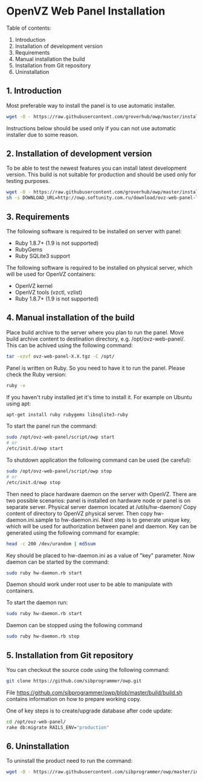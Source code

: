 # OpenVZ Web Panel Installation


Table of contents:

1. Introduction
2. Installation of development version
3. Requirements
4. Manual installation the build
5. Installation from Git repository
6. Uninstallation


## 1. Introduction


Most preferable way to install the panel is to use automatic installer.

```bash
wget -O - https://raw.githubusercontent.com/groverhub/owp/master/installer/ai.sh | sh
```

Instructions below should be used only if you can not use automatic installer due to some reason.


## 2. Installation of development version


To be able to test the newest features you can install latest development version.
This build is not suitable for production and should be used only for testing purposes.

```bash
wget -O - https://raw.githubusercontent.com/groverhub/owp/master/installer/ai.sh | \
sh -s DOWNLOAD_URL=http://owp.softunity.com.ru/download/ovz-web-panel-latest.tgz
```


## 3. Requirements


The following software is required to be installed on server with panel:

* Ruby 1.8.7+ (1.9 is not supported)
* RubyGems
* Ruby SQLite3 support

The following software is required to be installed on physical server, which 
will be used for OpenVZ containers:

* OpenVZ kernel
* OpenVZ tools (vzctl, vzlist)
* Ruby 1.8.7+ (1.9 is not supported)


## 4. Manual installation of the build


Place build archive to the server where you plan to run the panel. Move 
build archive content to destination directory, e.g. /opt/ovz-web-panel/.
This can be achived using the following command:

```bash
tar -xzvf ovz-web-panel-X.X.tgz -C /opt/
```

Panel is written on Ruby. So you need to have it to run the panel. Please check
the Ruby version:

```bash
ruby -v
```

If you haven't ruby installed jet it's time to install it. For example on Ubuntu
using apt:

```bash
apt-get install ruby rubygems libsqlite3-ruby
```

To start the panel run the command:

```bash
sudo /opt/ovz-web-panel/script/owp start
# or
/etc/init.d/owp start
```

To shutdown application the following command can be used (be careful):

```bash
sudo /opt/ovz-web-panel/script/owp stop
# or
/etc/init.d/owp stop
```

Then need to place hardware daemon on the server with OpenVZ. There are two
possible scenarios: panel is installed on hardware node or panel is on separate
server. Physical server daemon located at <install-root>/utils/hw-daemon/ 
Copy content of directory to OpenVZ physical server. Then copy 
hw-daemon.ini.sample to hw-daemon.ini. Next step is to generate unique key, 
which will be used for authorization between panel and daemon. Key can be 
generated using the  following command for example:

```bash
head -c 200 /dev/urandom | md5sum
```

Key should be placed to hw-daemon.ini as a value of "key" parameter. Now daemon
can be  started by the command: 

```bash
sudo ruby hw-daemon.rb start
```

Daemon should work under root user to be able to manipulate with containers.

To start the daemon run:

```bash
sudo ruby hw-daemon.rb start
```

Daemon can be stopped using the following command

```bash
sudo ruby hw-daemon.rb stop
```


## 5. Installation from Git repository


You can checkout the source code using the following command:

```bash
git clone https://github.com/sibprogrammer/owp.git
```

File https://github.com/sibprogrammer/owp/blob/master/build/build.sh
contains information on how to prepare working copy.

One of key steps is to create/upgrade database after code update:

```bash
cd /opt/ovz-web-panel/
rake db:migrate RAILS_ENV="production"
```


## 6. Uninstallation


To uninstall the product need to run the command:

```bash
wget -O - https://raw.githubusercontent.com/sibprogrammer/owp/master/installer/ai.sh | sh -s UNINSTALL=1
```
